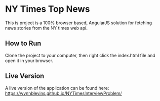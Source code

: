 # NY Times Top News
This is project is a 100% browser based, AngularJS solution for fetching news stories from the NY times web api.  

## How to Run
Clone the project to your computer, then right click the index.html file and open it in your browser.

## Live Version
A live version of the application can be found here: https://wynnblevins.github.io/NYTimesInterviewProblem/